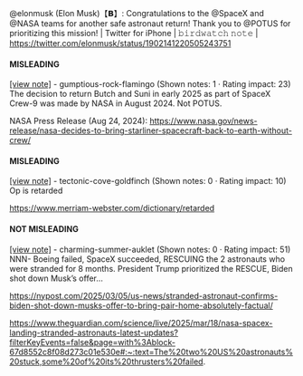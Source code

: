 @elonmusk (Elon Musk)【𝗕】: Congratulations to the @SpaceX and @NASA teams for another safe astronaut return! Thank you to @POTUS for prioritizing this mission! | Twitter for iPhone | 𝚋𝚒𝚛𝚍𝚠𝚊𝚝𝚌𝚑 𝚗𝚘𝚝𝚎 | https://twitter.com/elonmusk/status/1902141220505243751

#### MISLEADING

[[view note]](https://x.com/i/birdwatch/n/1902165551763615891) - gumptious-rock-flamingo (Shown notes: 1 · Rating impact: 23)\
The decision to return Butch and Suni in early 2025 as part of SpaceX Crew-9 was made by NASA in August 2024. Not POTUS.

NASA Press Release (Aug 24, 2024): https://www.nasa.gov/news-release/nasa-decides-to-bring-starliner-spacecraft-back-to-earth-without-crew/

#### MISLEADING

[[view note]](https://x.com/i/birdwatch/n/1902167786132037760) - tectonic-cove-goldfinch (Shown notes: 0 · Rating impact: 10)\
Op is retarded

https://www.merriam-webster.com/dictionary/retarded

#### NOT MISLEADING

[[view note]](https://x.com/i/birdwatch/n/1902171773333864588) - charming-summer-auklet (Shown notes: 0 · Rating impact: 51)\
NNN- Boeing failed, SpaceX succeeded, RESCUING the 2 astronauts who were stranded for 8 months. President Trump prioritized the RESCUE, Biden shot down Musk’s offer…

https://nypost.com/2025/03/05/us-news/stranded-astronaut-confirms-biden-shot-down-musks-offer-to-bring-pair-home-absolutely-factual/

https://www.theguardian.com/science/live/2025/mar/18/nasa-spacex-landing-stranded-astronauts-latest-updates?filterKeyEvents=false&page=with%3Ablock-67d8552c8f08d273c01e530e#:~:text=The%20two%20US%20astronauts%20stuck,some%20of%20its%20thrusters%20failed.
